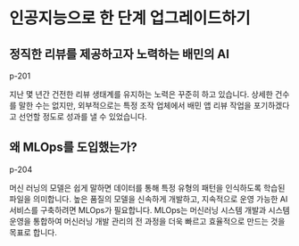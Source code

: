 # 인공지능으로 한 단계 업그레이드하기

## 정직한 리뷰를 제공하고자 노력하는 배민의 AI

p-201

지난 몇 년간 건전한 리뷰 생태계를 유지하는 노력은 꾸준히 하고 있습니다. 상세한 건수를 말한 수는 없지만, 외부적으로는 특정 조작 업체에서 배민 앱 리뷰 작업을 포기하겠다고 선언할 정도로 성과를 낼 수 있었습니다.

## 왜 MLOps를 도입했는가?

p-204

머신 러닝의 모델은 쉽게 말하면 데이터를 통해 특정 유형의 패턴을 인식하도록 학습된 파일을 의미합니다. 높은 품질의 모델을 신속하게 개발하고, 지속적으로 운영 가능한 AI 서비스를 구축하려면 MLOps가 필요합니다.
MLOps는 머신러닝 시스템 개발과 시스템 운영을 통합하여 머신러닝 개발 관리의 전 과정을 더욱 빠르고 효율적으로 만드는 것을 목표로 합니다.